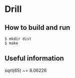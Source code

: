Drill
=====

How to build and run
--------------------

```
$ mkdir dist
$ make
```

Useful information
-------------------

sqrt(65) ~= 8.06226
